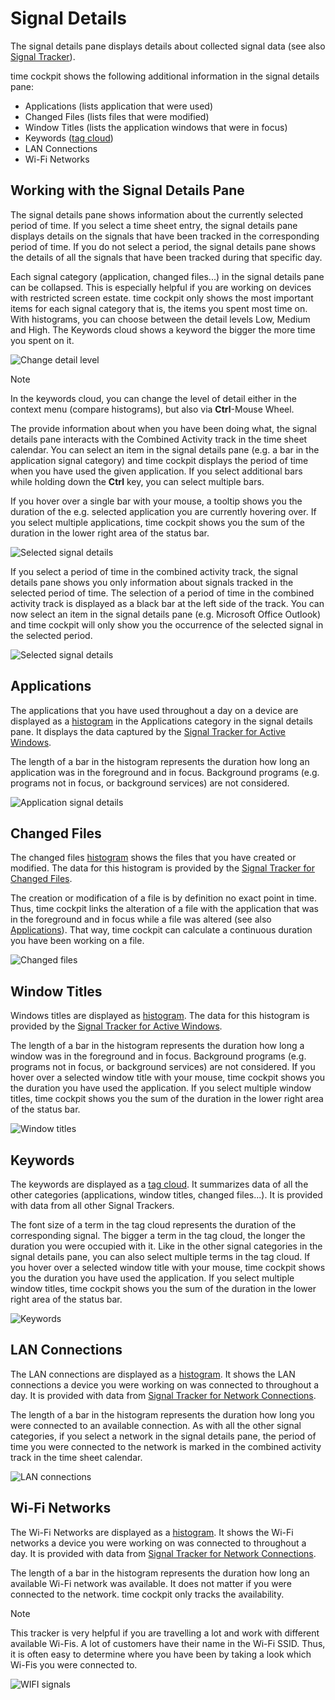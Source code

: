 # Signal Details

The signal details pane displays details about collected signal data (see also [Signal Tracker](~/doc/signal-tracker/overview.md)).

time cockpit shows the following additional information in the signal details pane:

- Applications (lists application that were used)
- Changed Files (lists files that were modified)
- Window Titles (lists the application windows that were in focus)
- Keywords ([tag cloud](http://en.wikipedia.org/wiki/Tag_cloud))
- LAN Connections
- Wi-Fi Networks

## Working with the Signal Details Pane

The signal details pane shows information about the currently selected period of time. If you select a time sheet entry, the signal details pane displays details on the signals that have been tracked in the corresponding period of time. If you do not select a period, the signal details pane shows the details of all the signals that have been tracked during that specific day.

Each signal category (application, changed files...) in the signal details pane can be collapsed. This is especially helpful if you are working on devices with restricted screen estate. time cockpit only shows the most important items for each signal category that is, the items you spent most time on. With histograms, you can choose between the detail levels Low, Medium and High. The Keywords cloud shows a keyword the bigger the more time you spent on it.

![Change detail level](images/change-detail-level.png "Change detail level")

> [!NOTE]
In the keywords cloud, you can change the level of detail either in the context menu (compare histograms), but also via **Ctrl**-Mouse Wheel.

The provide information about when you have been doing what, the signal details pane interacts with the Combined Activity track in the time sheet calendar. You can select an item in the signal details pane (e.g. a bar in the application signal category) and time cockpit displays the period of time when you have used the given application. If you select additional bars while holding down the **Ctrl** key, you can select multiple bars.

If you hover over a single bar with your mouse, a tooltip shows you the duration of the e.g. selected application you are currently hovering over. If you select multiple applications, time cockpit shows you the sum of the duration in the lower right area of the status bar.

![Selected signal details](images/signal-detail-pane-interaction-selected.png "Selected signal details")

If you select a period of time in the combined activity track, the signal details pane shows you only information about signals tracked in the selected period of time. The selection of a period of time in the combined activity track is displayed as a black bar at the left side of the track. You can now select an item in the signal details pane (e.g. Microsoft Office Outlook) and time cockpit will only show you the occurrence of the selected signal in the selected period.

![Selected signal details](images/signal-detail-pane-interaction.png "Selected signal details")

## Applications

The applications that you have used throughout a day on a device are displayed as a [histogram](https://en.wikipedia.org/wiki/Histogram) in the Applications category in the signal details pane. It displays the data captured by the [Signal Tracker for Active Windows](~/doc/signal-tracker/active-windows.md).

The length of a bar in the histogram represents the duration how long an application was in the foreground and in focus. Background programs (e.g. programs not in focus, or background services) are not considered.

![Application signal details](images/applications.png "Application signal details")

## Changed Files

The changed files [histogram](https://en.wikipedia.org/wiki/Histogram) shows the files that you have created or modified. The data for this histogram is provided by the [Signal Tracker for Changed Files](~/doc/signal-tracker/changed-files.md).

The creation or modification of a file is by definition no exact point in time. Thus, time cockpit links the alteration of a file with the application that was in the foreground and in focus while a file was altered (see also [Applications](#applications)). That way, time cockpit can calculate a continuous duration you have been working on a file.

![Changed files](images/changed-files.png "Changed files")

## Window Titles

Windows titles are displayed as [histogram](https://en.wikipedia.org/wiki/Histogram). The data for this histogram is provided by the [Signal Tracker for Active Windows](~/doc/signal-tracker/active-windows.md).

The length of a bar in the histogram represents the duration how long a window was in the foreground and in focus. Background programs (e.g. programs not in focus, or background services) are not considered. If you hover over a selected window title with your mouse, time cockpit shows you the duration you have used the application. If you select multiple window titles, time cockpit shows you the sum of the duration in the lower right area of the status bar.

![Window titles](images/window-titles.png "Window titles")

## Keywords

The keywords are displayed as a [tag cloud](https://en.wikipedia.org/wiki/Tag_cloud). It summarizes data of all the other categories (applications, window titles, changed files...). It is provided with data from all other Signal Trackers.

The font size of a term in the tag cloud represents the duration of the corresponding signal. The bigger a term in the tag cloud, the longer the duration you were occupied with it. Like in the other signal categories in the signal details pane, you can also select multiple terms in the tag cloud. If you hover over a selected window title with your mouse, time cockpit shows you the duration you have used the application. If you select multiple window titles, time cockpit shows you the sum of the duration in the lower right area of the status bar.

![Keywords](images/keywords.png "Keywords")

## LAN Connections

The LAN connections are displayed as a [histogram](https://en.wikipedia.org/wiki/Histogram). It shows the LAN connections a device you were working on was connected to throughout a day. It is provided with data from [Signal Tracker for Network Connections](~/doc/signal-tracker/network-connections).

The length of a bar in the histogram represents the duration how long you were connected to an available connection. As with all the other signal categories, if you select a network in the signal details pane, the period of time you were connected to the network is marked in the combined activity track in the time sheet calendar.

![LAN connections](images/lan-connections.png "LAN connections")

## Wi-Fi Networks

The Wi-Fi Networks are displayed as a [histogram](https://en.wikipedia.org/wiki/Histogram). It shows the Wi-Fi networks a device you were working on was connected to throughout a day. It is provided with data from [Signal Tracker for Network Connections](~/doc/signal-tracker/network-connections).

The length of a bar in the histogram represents the duration how long an available Wi-Fi network was available. It does not matter if you were connected to the network. time cockpit only tracks the availability.

> [!NOTE]
This tracker is very helpful if you are travelling a lot and work with different available Wi-Fis. A lot of customers have their name in the Wi-Fi SSID. Thus, it is often easy to determine where you have been by taking a look which Wi-Fis you were connected to.

![WIFI signals](images/wifi-signals.png "WIFI signals")
